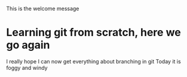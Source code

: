 This is the welcome message
# Learning git from scratch, here we go again
I really hope I can now get everything about branching in git
Today it is foggy and windy

